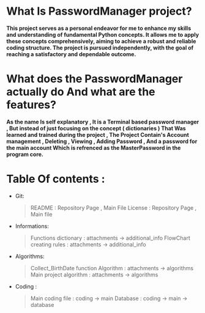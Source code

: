 # What Is PasswordManager project?

**This project serves as a personal endeavor for me to enhance my skills and understanding of fundamental Python concepts. It allows me to apply these concepts comprehensively, aiming to achieve a robust and reliable coding structure. The project is pursued independently, with the goal of reaching a satisfactory and dependable outcome.**

# What does the PasswordManager actually do And what are the features? 
**As the name Is self explanatory , It is a Terminal based password manager , But instead of just focusing on the concept ( dictionaries ) That Was learned and trained during the project ,
The Project Contain's Account management , Deleting , Viewing , Adding Password , And a password for the main account Which is refrenced as the MasterPassword in the program core.**

# Table Of contents : 
- Git:
  > README : Repository Page , Main File 
  > License : Repository Page , Main file
- Informations:
  > Functions dictionary : attachments -> additional_info
  > FlowChart creating rules : attachments -> additional_info
- Algorithms:
  > Collect_BirthDate function Algorithm : attachments -> algorithms
  > Main project algorithm : attachments -> algorithms
- Coding :
  > Main coding file : coding -> main
  > Database : coding -> main -> database


